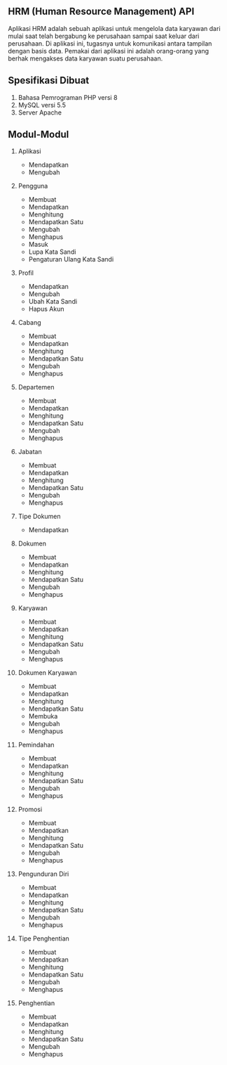 ## HRM (Human Resource Management) API

Aplikasi HRM adalah sebuah aplikasi untuk mengelola data karyawan dari mulai saat telah bergabung ke perusahaan sampai saat keluar dari perusahaan. Di aplikasi ini, tugasnya untuk komunikasi antara tampilan dengan basis data. Pemakai dari aplikasi ini adalah orang-orang yang berhak mengakses data karyawan suatu perusahaan.

## Spesifikasi Dibuat
1. Bahasa Pemrograman PHP versi 8
2. MySQL versi 5.5
3. Server Apache

## Modul-Modul
1. Aplikasi
    - Mendapatkan
    - Mengubah

2. Pengguna
    - Membuat
    - Mendapatkan
    - Menghitung
    - Mendapatkan Satu
    - Mengubah
    - Menghapus
    - Masuk
    - Lupa Kata Sandi
    - Pengaturan Ulang Kata Sandi

3. Profil
    - Mendapatkan
    - Mengubah
    - Ubah Kata Sandi
    - Hapus Akun

4. Cabang
    - Membuat
    - Mendapatkan
    - Menghitung
    - Mendapatkan Satu
    - Mengubah
    - Menghapus

5. Departemen
    - Membuat
    - Mendapatkan
    - Menghitung
    - Mendapatkan Satu
    - Mengubah
    - Menghapus

6. Jabatan
    - Membuat
    - Mendapatkan
    - Menghitung
    - Mendapatkan Satu
    - Mengubah
    - Menghapus

7. Tipe Dokumen
    - Mendapatkan

8. Dokumen
    - Membuat
    - Mendapatkan
    - Menghitung
    - Mendapatkan Satu
    - Mengubah
    - Menghapus

9. Karyawan
    - Membuat
    - Mendapatkan
    - Menghitung
    - Mendapatkan Satu
    - Mengubah
    - Menghapus

10. Dokumen Karyawan
    - Membuat
    - Mendapatkan
    - Menghitung
    - Mendapatkan Satu
    - Membuka
    - Mengubah
    - Menghapus

11. Pemindahan
    - Membuat
    - Mendapatkan
    - Menghitung
    - Mendapatkan Satu
    - Mengubah
    - Menghapus

12. Promosi
    - Membuat
    - Mendapatkan
    - Menghitung
    - Mendapatkan Satu
    - Mengubah
    - Menghapus

13. Pengunduran Diri
    - Membuat
    - Mendapatkan
    - Menghitung
    - Mendapatkan Satu
    - Mengubah
    - Menghapus

14. Tipe Penghentian
    - Membuat
    - Mendapatkan
    - Menghitung
    - Mendapatkan Satu
    - Mengubah
    - Menghapus

15. Penghentian
    - Membuat
    - Mendapatkan
    - Menghitung
    - Mendapatkan Satu
    - Mengubah
    - Menghapus
